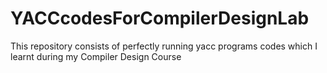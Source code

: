 # YACCcodesForCompilerDesignLab
This repository consists of perfectly running yacc programs codes which I learnt during my Compiler Design Course
